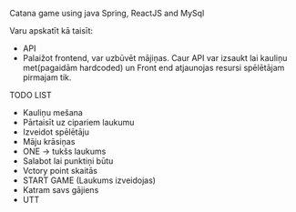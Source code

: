 Catana game using java Spring, ReactJS and MySql

Varu apskatīt kā taisīt:
- API
- Palaižot frontend, var uzbūvēt mājiņas. Caur API var izsaukt lai kauliņu met(pagaidām hardcoded) un Front end atjaunojas resursi spēlētājam pirmajam tik.

TODO LIST
- Kauliņu mešana
- Pārtaisīt uz cipariem laukumu
- Izveidot spēlētāju
- Māju krāsiņas
- ONE -> tukšs laukums
- Salabot lai punktiņi būtu
- Vctory point skaitās
- START GAME (Laukums izveidojas)
- Katram savs gājiens
- UTT
